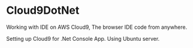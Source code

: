 # Cloud9DotNet
Working with IDE on AWS Cloud9, The browser IDE code from anywhere.

Setting up Cloud9 for .Net Console App. Using Ubuntu server.


